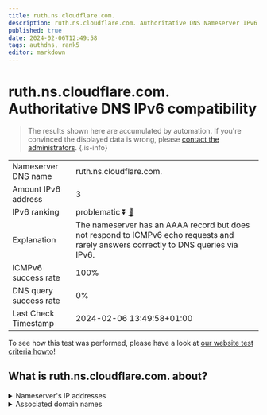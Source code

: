 ```yaml
---
title: ruth.ns.cloudflare.com.
description: ruth.ns.cloudflare.com. Authoritative DNS Nameserver IPv6 compatibility
published: true
date: 2024-02-06T12:49:58
tags: authdns, rank5
editor: markdown
---
```


# ruth.ns.cloudflare.com. Authoritative DNS IPv6 compatibility

> The results shown here are accumulated by automation. If you're convinced the displayed data is wrong, please [contact the administrators](/howto/chat). 
{.is-info}




|   |   |
| - | - |
| Nameserver DNS name | ruth.ns.cloudflare.com.
| Amount IPv6 address | 3
| IPv6 ranking | problematic :arrow_double_down: [🔗](/howto/ranking) |
| Explanation | The nameserver has an AAAA record but does not respond to ICMPv6 echo requests and rarely answers correctly to DNS queries via IPv6. |
| ICMPv6 success rate | 100%|
| DNS query success rate | 0% |
| Last Check Timestamp | 2024-02-06 13:49:58+01:00 |

To see how this test was performed, please have a look at [our website test criteria howto](/howto/testcriteria/authdns)!


## What is ruth.ns.cloudflare.com. about?




<details>
<summary>Nameserver's IP addresses</summary>

2a06:98c1:50::ac40:208f

2606:4700:50::adf5:3a8f

2803:f800:50::6ca2:c08f

</details>



<details>
<summary>Associated domain names</summary>

www.ansible.com

</details>
